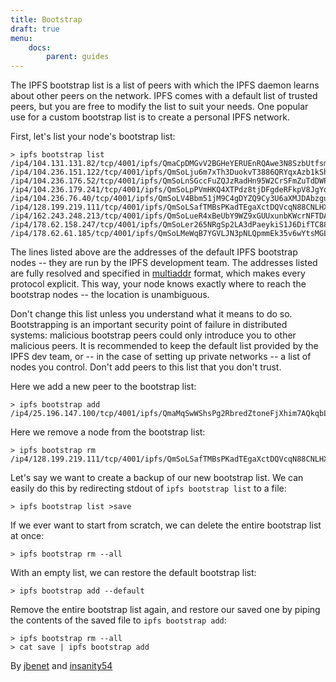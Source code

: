 ```yaml
---
title: Bootstrap
draft: true
menu:
    docs:
        parent: guides
---
```


The IPFS bootstrap list is a list of peers with which the IPFS daemon learns about other peers on the network. IPFS comes with a default list of trusted peers, but you are free to modify the list to suit your needs. One popular use for a custom bootstrap list is to create a personal IPFS network.

First, let's list your node's bootstrap list:

```
> ipfs bootstrap list
/ip4/104.131.131.82/tcp/4001/ipfs/QmaCpDMGvV2BGHeYERUEnRQAwe3N8SzbUtfsmvsqQLuvuJ
/ip4/104.236.151.122/tcp/4001/ipfs/QmSoLju6m7xTh3DuokvT3886QRYqxAzb1kShaanJgW36yx
/ip4/104.236.176.52/tcp/4001/ipfs/QmSoLnSGccFuZQJzRadHn95W2CrSFmZuTdDWP8HXaHca9z
/ip4/104.236.179.241/tcp/4001/ipfs/QmSoLpPVmHKQ4XTPdz8tjDFgdeRFkpV8JgYq8JVJ69RrZm
/ip4/104.236.76.40/tcp/4001/ipfs/QmSoLV4Bbm51jM9C4gDYZQ9Cy3U6aXMJDAbzgu2fzaDs64
/ip4/128.199.219.111/tcp/4001/ipfs/QmSoLSafTMBsPKadTEgaXctDQVcqN88CNLHXMkTNwMKPnu
/ip4/162.243.248.213/tcp/4001/ipfs/QmSoLueR4xBeUbY9WZ9xGUUxunbKWcrNFTDAadQJmocnWm
/ip4/178.62.158.247/tcp/4001/ipfs/QmSoLer265NRgSp2LA3dPaeykiS1J6DifTC88f5uVQKNAd
/ip4/178.62.61.185/tcp/4001/ipfs/QmSoLMeWqB7YGVLJN3pNLQpmmEk35v6wYtsMGLzSr5QBU3
```

The lines listed above are the addresses of the default IPFS bootstrap nodes -- they are run by the IPFS development team. The addresses listed are fully resolved and specified in [multiaddr](https://github.com/jbenet/multiaddr) format, which makes every protocol explicit. This way, your node knows exactly where to reach the bootstrap nodes -- the location is unambiguous.

Don't change this list unless you understand what it means to do so. Bootstrapping is an important security point of failure in distributed systems: malicious bootstrap peers could only introduce you to other malicious peers. It is recommended to keep the default list provided by the IPFS dev team, or -- in the case of setting up private networks -- a list of nodes you control. Don't add peers to this list that you don't trust.

Here we add a new peer to the bootstrap list:
```
> ipfs bootstrap add /ip4/25.196.147.100/tcp/4001/ipfs/QmaMqSwWShsPg2RbredZtoneFjXhim7AQkqbLxib45Lx4S
```

Here we remove a node from the bootstrap list:
```
> ipfs bootstrap rm /ip4/128.199.219.111/tcp/4001/ipfs/QmSoLSafTMBsPKadTEgaXctDQVcqN88CNLHXMkTNwMKPnu
```

Let's say we want to create a backup of our new bootstrap list. We can easily do this by redirecting stdout of `ipfs bootstrap list` to a file:
```
> ipfs bootstrap list >save
```

If we ever want to start from scratch, we can delete the entire bootstrap list at once:
```
> ipfs bootstrap rm --all
```

With an empty list, we can restore the default bootstrap list:
```
> ipfs bootstrap add --default
```

Remove the entire bootstrap list again, and restore our saved one by piping the contents of the saved file to `ipfs bootstrap add`:
```
> ipfs bootstrap rm --all
> cat save | ipfs bootstrap add
```


By [jbenet](http://github.com/jbenet) and [insanity54](http://github.com/insanity54)
